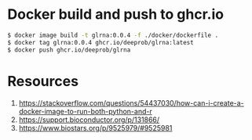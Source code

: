 # Docker build and push to ghcr.io
```bash
$ docker image build -t glrna:0.0.4 -f ./docker/dockerfile .
$ docker tag glrna:0.0.4 ghcr.io/deeprob/glrna:latest
$ docker push ghcr.io/deeprob/glrna
```

# Resources
1. https://stackoverflow.com/questions/54437030/how-can-i-create-a-docker-image-to-run-both-python-and-r
2. https://support.bioconductor.org/p/131866/
3. https://www.biostars.org/p/9525979/#9525981

